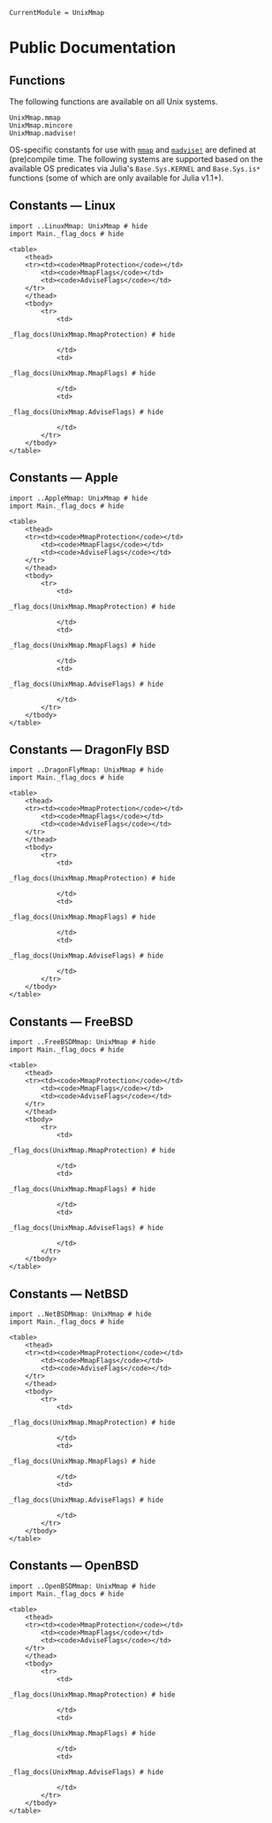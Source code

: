 ```@meta
CurrentModule = UnixMmap
```
# Public Documentation

## Functions

The following functions are available on all Unix systems.

```@docs
UnixMmap.mmap
UnixMmap.mincore
UnixMmap.madvise!
```

OS-specific constants for use with [`mmap`](@ref) and [`madvise!`](@ref) are defined at
(pre)compile time. The following systems are supported based on the available OS
predicates via Julia's `Base.Sys.KERNEL` and `Base.Sys.is*` functions (some of which are
only available for Julia v1.1+).

## Constants — Linux

```@example Linux
import ..LinuxMmap: UnixMmap # hide
import Main._flag_docs # hide
```
```@raw html
<table>
    <thead>
    <tr><td><code>MmapProtection</code></td>
        <td><code>MmapFlags</code></td>
        <td><code>AdviseFlags</code></td>
    </tr>
    </thead>
    <tbody>
        <tr>
            <td>
```
```@example Linux
_flag_docs(UnixMmap.MmapProtection) # hide
```
```@raw html
            </td>
            <td>
```
```@example Linux
_flag_docs(UnixMmap.MmapFlags) # hide
```
```@raw html
            </td>
            <td>
```
```@example Linux
_flag_docs(UnixMmap.AdviseFlags) # hide
```
```@raw html
            </td>
        </tr>
    </tbody>
</table>
```

## Constants — Apple

```@example Apple
import ..AppleMmap: UnixMmap # hide
import Main._flag_docs # hide
```
```@raw html
<table>
    <thead>
    <tr><td><code>MmapProtection</code></td>
        <td><code>MmapFlags</code></td>
        <td><code>AdviseFlags</code></td>
    </tr>
    </thead>
    <tbody>
        <tr>
            <td>
```
```@example Apple
_flag_docs(UnixMmap.MmapProtection) # hide
```
```@raw html
            </td>
            <td>
```
```@example Apple
_flag_docs(UnixMmap.MmapFlags) # hide
```
```@raw html
            </td>
            <td>
```
```@example Apple
_flag_docs(UnixMmap.AdviseFlags) # hide
```
```@raw html
            </td>
        </tr>
    </tbody>
</table>
```

## Constants — DragonFly BSD

```@example DragonFly
import ..DragonFlyMmap: UnixMmap # hide
import Main._flag_docs # hide
```
```@raw html
<table>
    <thead>
    <tr><td><code>MmapProtection</code></td>
        <td><code>MmapFlags</code></td>
        <td><code>AdviseFlags</code></td>
    </tr>
    </thead>
    <tbody>
        <tr>
            <td>
```
```@example DragonFly
_flag_docs(UnixMmap.MmapProtection) # hide
```
```@raw html
            </td>
            <td>
```
```@example DragonFly
_flag_docs(UnixMmap.MmapFlags) # hide
```
```@raw html
            </td>
            <td>
```
```@example DragonFly
_flag_docs(UnixMmap.AdviseFlags) # hide
```
```@raw html
            </td>
        </tr>
    </tbody>
</table>
```

## Constants — FreeBSD

```@example FreeBSD
import ..FreeBSDMmap: UnixMmap # hide
import Main._flag_docs # hide
```
```@raw html
<table>
    <thead>
    <tr><td><code>MmapProtection</code></td>
        <td><code>MmapFlags</code></td>
        <td><code>AdviseFlags</code></td>
    </tr>
    </thead>
    <tbody>
        <tr>
            <td>
```
```@example FreeBSD
_flag_docs(UnixMmap.MmapProtection) # hide
```
```@raw html
            </td>
            <td>
```
```@example FreeBSD
_flag_docs(UnixMmap.MmapFlags) # hide
```
```@raw html
            </td>
            <td>
```
```@example FreeBSD
_flag_docs(UnixMmap.AdviseFlags) # hide
```
```@raw html
            </td>
        </tr>
    </tbody>
</table>
```

## Constants — NetBSD

```@example NetBSD
import ..NetBSDMmap: UnixMmap # hide
import Main._flag_docs # hide
```
```@raw html
<table>
    <thead>
    <tr><td><code>MmapProtection</code></td>
        <td><code>MmapFlags</code></td>
        <td><code>AdviseFlags</code></td>
    </tr>
    </thead>
    <tbody>
        <tr>
            <td>
```
```@example NetBSD
_flag_docs(UnixMmap.MmapProtection) # hide
```
```@raw html
            </td>
            <td>
```
```@example NetBSD
_flag_docs(UnixMmap.MmapFlags) # hide
```
```@raw html
            </td>
            <td>
```
```@example NetBSD
_flag_docs(UnixMmap.AdviseFlags) # hide
```
```@raw html
            </td>
        </tr>
    </tbody>
</table>
```

## Constants — OpenBSD

```@example OpenBSD
import ..OpenBSDMmap: UnixMmap # hide
import Main._flag_docs # hide
```
```@raw html
<table>
    <thead>
    <tr><td><code>MmapProtection</code></td>
        <td><code>MmapFlags</code></td>
        <td><code>AdviseFlags</code></td>
    </tr>
    </thead>
    <tbody>
        <tr>
            <td>
```
```@example OpenBSD
_flag_docs(UnixMmap.MmapProtection) # hide
```
```@raw html
            </td>
            <td>
```
```@example OpenBSD
_flag_docs(UnixMmap.MmapFlags) # hide
```
```@raw html
            </td>
            <td>
```
```@example OpenBSD
_flag_docs(UnixMmap.AdviseFlags) # hide
```
```@raw html
            </td>
        </tr>
    </tbody>
</table>
```

